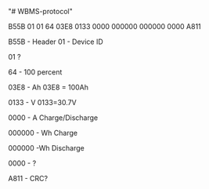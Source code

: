 "# WBMS-protocol" 

B55B 01 01 64 03E8 0133 0000 000000 000000 0000 A811

B55B - Header
01 - Device ID

01 ?

64 - 100 percent 

03E8 - Ah 03E8 = 100Ah 

0133 - V 0133=30.7V 

0000 - A Charge/Discharge

000000 - Wh Charge

000000 -Wh Discharge

0000 - ? 

A811 - CRC?
 
 
